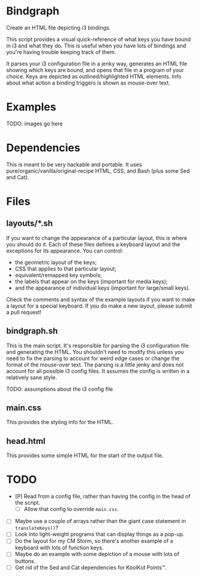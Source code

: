 # Bindgraph
Create an HTML file depicting i3 bindings.

This script provides a visual quick-reference of what keys you have bound in i3 and what they do.
This is useful when you have lots of bindings and you're having trouble keeping track of them.

It parses your i3 configuration file in a jenky way, 
generates an HTML file showing which keys are bound, 
and opens that file in a program of your choice.
Keys are depicted as outlined/highlighted HTML elements.
Info about what action a binding triggers is shown as mouse-over text.

# Examples
TODO: images go here

# Dependencies
This is meant to be very hackable and portable.
It uses pure/organic/vanilla/original-recipe HTML, CSS, and Bash (plus some Sed and Cat).

# Files
## layouts/\*.sh
If you want to change the appearance of a particular layout, this is where you should do it.
Each of these files defines a keyboard layout and the exceptions for its appearance.
You can control:  
- the geometric layout of the keys;
- CSS that applies to that particular layout;
- equivalent/remapped key symbols;
- the labels that appear on the keys (important for media keys);
- and the appearance of individual keys (important for large/small keys).  

Check the comments and syntax of the example layouts if you want to make a layout for a special keyboard.
If you do make a new layout, please submit a pull request!

## bindgraph.sh
This is the main script.
It's responsible for parsing the i3 configuration file and generating the HTML.
You shouldn't need to modify this unless you need to fix the parsing to account for weird edge cases 
or change the format of the mouse-over text.
The parsing is a little jenky and does not account for all possible i3 config files. 
It assumes the config is written in a relatively sane style.

TODO: assumptions about the i3 config file

## main.css
This provides the styling info for the HTML.

## head.html
This provides some simple HTML for the start of the output file.

# TODO
- [P] Read from a config file, rather than having the config in the head of the script.
    - [ ] Allow that config to override `main.css`.
- [ ] Maybe use a couple of arrays rather than the giant case statement in `translateKeys()`?
- [ ] Look into light-weight programs that can display things as a pop-up.
- [ ] Do the layout for my CM Storm, so there's another example of a keyboard with lots of function keys.
- [ ] Maybe do an example with some depiction of a mouse with lots of buttons.
- [ ] Get rid of the Sed and Cat dependencies for KoolKid Points™.
